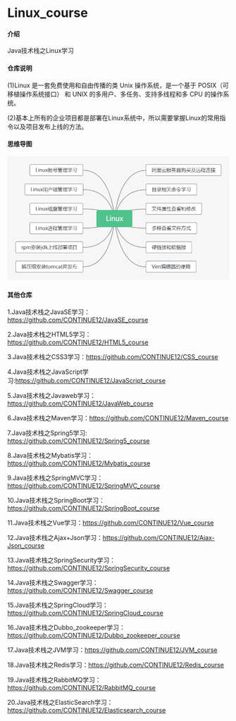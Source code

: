 # Linux_course

#### 介绍

Java技术栈之Linux学习

#### 仓库说明

(1)Linux 是一套免费使用和自由传播的类 Unix 操作系统，是一个基于 POSIX（可移植操作系统接口） 和 UNIX 的多用户、多任务、支持多线程和多 CPU 的操作系统。

(2)基本上所有的企业项目都是部署在Linux系统中，所以需要掌握Linux的常用指令以及项目发布上线的方法。

#### 思维导图

![image](https://github.com/CONTINUE12/Linux_course/blob/master/20.png)

#### 其他仓库

1.Java技术栈之JavaSE学习：https://github.com/CONTINUE12/JavaSE_course

2.Java技术栈之HTML5学习：https://github.com/CONTINUE12/HTML5_course

3.Java技术栈之CSS3学习：https://github.com/CONTINUE12/CSS_course

4.Java技术栈之JavaScript学习:https://github.com/CONTINUE12/JavaScript_course

5.Java技术栈之Javaweb学习：https://github.com/CONTINUE12/JavaWeb_course

6.Java技术栈之Maven学习：https://github.com/CONTINUE12/Maven_course

7.Java技术栈之Spring5学习: https://github.com/CONTINUE12/Spring5_course

8.Java技术栈之Mybatis学习：https://github.com/CONTINUE12/Mybatis_course

9.Java技术栈之SpringMVC学习：https://github.com/CONTINUE12/SpringMVC_course

10.Java技术栈之SpringBoot学习：https://github.com/CONTINUE12/SpringBoot_course

11.Java技术栈之Vue学习：https://github.com/CONTINUE12/Vue_course

12.Java技术栈之Ajax+Json学习：https://github.com/CONTINUE12/Ajax-Json_course

13.Java技术栈之SpringSecurity学习：https://github.com/CONTINUE12/SpringSecurity_course

14.Java技术栈之Swagger学习：https://github.com/CONTINUE12/Swagger_course

15.Java技术栈之SpringCloud学习：https://github.com/CONTINUE12/SpringCloud_course

16.Java技术栈之Dubbo_zookeeper学习：https://github.com/CONTINUE12/Dubbo_zookeeper_course

17.Java技术栈之JVM学习：https://github.com/CONTINUE12/JVM_course

18.Java技术栈之Redis学习：https://github.com/CONTINUE12/Redis_course

19.Java技术栈之RabbitMQ学习：https://github.com/CONTINUE12/RabbitMQ_course

20.Java技术栈之ElasticSearch学习：https://github.com/CONTINUE12/Elasticsearch_course
